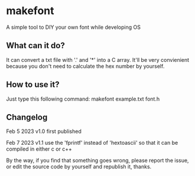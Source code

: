 # makefont
A simple tool to DIY your own font while developing OS

## What can it do?
It can convert a txt file with '.' and '*' into a C array. It'll be very convienient because you don't need to calculate the hex number by yourself.

## How to use it?
Just type this following command:
makefont example.txt font.h

## Changelog
Feb 5 2023 v1.0 first published

Feb 7 2023 v1.1 use the 'fprintf' instead of 'hextoascii' so that it can be compiled in either c or c++



By the way, if you find that something goes wrong, please report the issue, or edit the source code by yourself and republish it, thanks.
